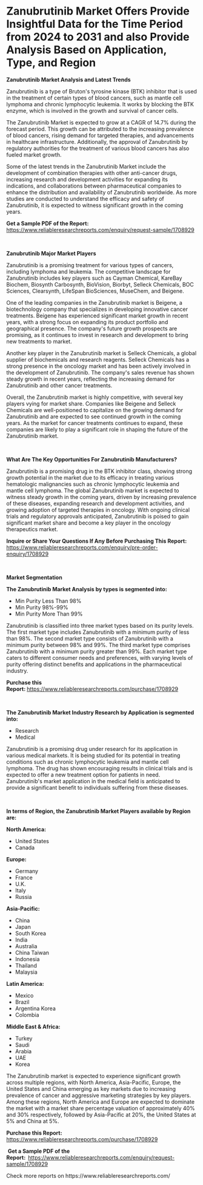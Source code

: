 <p><h1>Zanubrutinib Market Offers Provide Insightful Data for the Time Period from 2024 to 2031 and also Provide Analysis Based on Application, Type, and Region</h1></p><p><strong>Zanubrutinib Market Analysis and Latest Trends</strong></p>
<p><p>Zanubrutinib is a type of Bruton's tyrosine kinase (BTK) inhibitor that is used in the treatment of certain types of blood cancers, such as mantle cell lymphoma and chronic lymphocytic leukemia. It works by blocking the BTK enzyme, which is involved in the growth and survival of cancer cells.</p><p>The Zanubrutinib Market is expected to grow at a CAGR of 14.7% during the forecast period. This growth can be attributed to the increasing prevalence of blood cancers, rising demand for targeted therapies, and advancements in healthcare infrastructure. Additionally, the approval of Zanubrutinib by regulatory authorities for the treatment of various blood cancers has also fueled market growth.</p><p>Some of the latest trends in the Zanubrutinib Market include the development of combination therapies with other anti-cancer drugs, increasing research and development activities for expanding its indications, and collaborations between pharmaceutical companies to enhance the distribution and availability of Zanubrutinib worldwide. As more studies are conducted to understand the efficacy and safety of Zanubrutinib, it is expected to witness significant growth in the coming years.</p></p>
<p><strong>Get a Sample PDF of the Report:&nbsp;</strong> <a href="https://www.reliableresearchreports.com/enquiry/request-sample/1708929">https://www.reliableresearchreports.com/enquiry/request-sample/1708929</a></p>
<p>&nbsp;</p>
<p><strong>Zanubrutinib Major Market Players</strong></p>
<p><p>Zanubrutinib is a promising treatment for various types of cancers, including lymphoma and leukemia. The competitive landscape for Zanubrutinib includes key players such as Cayman Chemical, KareBay Biochem, Biosynth Carbosynth, BioVision, Biorbyt, Selleck Chemicals, BOC Sciences, Clearsynth, LifeSpan BioSciences, MuseChem, and Beigene.</p><p>One of the leading companies in the Zanubrutinib market is Beigene, a biotechnology company that specializes in developing innovative cancer treatments. Beigene has experienced significant market growth in recent years, with a strong focus on expanding its product portfolio and geographical presence. The company's future growth prospects are promising, as it continues to invest in research and development to bring new treatments to market.</p><p>Another key player in the Zanubrutinib market is Selleck Chemicals, a global supplier of biochemicals and research reagents. Selleck Chemicals has a strong presence in the oncology market and has been actively involved in the development of Zanubrutinib. The company's sales revenue has shown steady growth in recent years, reflecting the increasing demand for Zanubrutinib and other cancer treatments.</p><p>Overall, the Zanubrutinib market is highly competitive, with several key players vying for market share. Companies like Beigene and Selleck Chemicals are well-positioned to capitalize on the growing demand for Zanubrutinib and are expected to see continued growth in the coming years. As the market for cancer treatments continues to expand, these companies are likely to play a significant role in shaping the future of the Zanubrutinib market.</p></p>
<p>&nbsp;</p>
<p><strong>What Are The Key Opportunities For Zanubrutinib Manufacturers?</strong></p>
<p><p>Zanubrutinib is a promising drug in the BTK inhibitor class, showing strong growth potential in the market due to its efficacy in treating various hematologic malignancies such as chronic lymphocytic leukemia and mantle cell lymphoma. The global Zanubrutinib market is expected to witness steady growth in the coming years, driven by increasing prevalence of these diseases, expanding research and development activities, and growing adoption of targeted therapies in oncology. With ongoing clinical trials and regulatory approvals anticipated, Zanubrutinib is poised to gain significant market share and become a key player in the oncology therapeutics market.</p></p>
<p><strong>Inquire or Share Your Questions If Any Before Purchasing This Report:</strong> <a href="https://www.reliableresearchreports.com/enquiry/pre-order-enquiry/1708929">https://www.reliableresearchreports.com/enquiry/pre-order-enquiry/1708929</a></p>
<p>&nbsp;</p>
<p><strong>Market Segmentation</strong></p>
<p><strong>The Zanubrutinib Market Analysis by types is segmented into:</strong></p>
<p><ul><li>Min Purity Less Than 98%</li><li>Min Purity 98%-99%</li><li>Min Purity More Than 99%</li></ul></p>
<p><p>Zanubrutinib is classified into three market types based on its purity levels. The first market type includes Zanubrutinib with a minimum purity of less than 98%. The second market type consists of Zanubrutinib with a minimum purity between 98% and 99%. The third market type comprises Zanubrutinib with a minimum purity greater than 99%. Each market type caters to different consumer needs and preferences, with varying levels of purity offering distinct benefits and applications in the pharmaceutical industry.</p></p>
<p><strong>Purchase this Report:&nbsp;</strong><a href="https://www.reliableresearchreports.com/purchase/1708929">https://www.reliableresearchreports.com/purchase/1708929</a></p>
<p>&nbsp;</p>
<p><strong>The Zanubrutinib Market Industry Research by Application is segmented into:</strong></p>
<p><ul><li>Research</li><li>Medical</li></ul></p>
<p><p>Zanubrutinib is a promising drug under research for its application in various medical markets. It is being studied for its potential in treating conditions such as chronic lymphocytic leukemia and mantle cell lymphoma. The drug has shown encouraging results in clinical trials and is expected to offer a new treatment option for patients in need. Zanubrutinib's market application in the medical field is anticipated to provide a significant benefit to individuals suffering from these diseases.</p></p>
<p>&nbsp;</p>
<p><strong>In terms of Region, the Zanubrutinib Market Players available by Region are:</strong></p>
<p>
    <p> <strong> North America: </strong>
        <ul>
            <li>United States</li>
            <li>Canada</li>
        </ul>
        </p> 
    <p> <strong> Europe: </strong>
        <ul>
            <li>Germany</li>
            <li>France</li>
            <li>U.K.</li>
            <li>Italy</li>
            <li>Russia</li>
        </ul>
        </p> 
    <p> <strong> Asia-Pacific: </strong>
        <ul>
            <li>China</li>
            <li>Japan</li>
            <li>South Korea</li>
            <li>India</li>
            <li>Australia</li>
            <li>China Taiwan</li>
            <li>Indonesia</li>
            <li>Thailand</li>
            <li>Malaysia</li>
        </ul>
        </p> 
    <p> <strong> Latin America: </strong>
        <ul>
            <li>Mexico</li>
            <li>Brazil</li>
            <li>Argentina Korea</li>
            <li>Colombia</li>
        </ul>
        </p> 
    <p> <strong> Middle East & Africa: </strong>
        <ul>
            <li>Turkey</li>
            <li>Saudi</li>
            <li>Arabia</li>
            <li>UAE</li>
            <li>Korea</li>
        </ul>
    </p>
    </p>
<p><p>The Zanubrutinib market is expected to experience significant growth across multiple regions, with North America, Asia-Pacific, Europe, the United States and China emerging as key markets due to increasing prevalence of cancer and aggressive marketing strategies by key players. Among these regions, North America and Europe are expected to dominate the market with a market share percentage valuation of approximately 40% and 30% respectively, followed by Asia-Pacific at 20%, the United States at 5% and China at 5%.</p></p>
<p><strong>Purchase this Report: </strong><a href="https://www.reliableresearchreports.com/purchase/1708929">https://www.reliableresearchreports.com/purchase/1708929</a></p>
<p>&nbsp;<strong>Get a Sample PDF of the Report:&nbsp;&nbsp;</strong><a href="https://www.reliableresearchreports.com/enquiry/request-sample/1708929">https://www.reliableresearchreports.com/enquiry/request-sample/1708929</a></p>
<p><strong></strong></p>
<p>Check more reports on https://www.reliableresearchreports.com/</p>